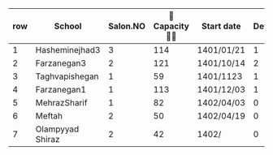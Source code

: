 row | School | Salon.NO | 🧍Capacity🧍‍♂️ | Start date | Device | Device# in DB | MNGD | SMS 
--- | --- | --- | --- |--- |--- |--- |--- | ---
1 | Hasheminejhad3 | 3 | 114 | 1401/01/21 | 1 | 0 | - | Kavenegar 
2 | Farzanegan3 | 2 | 121 | 1401/10/14 | 2 | 3, 10 | 2 | Kavenegar 
3 | Taghvapishegan | 1 | 59 | 1401/1123 | 1 | - | 1 | Null 
4 | Farzanegan1 | 1 | 113 | 1401/12/03 | 1 | 5 | 1 | Kavenegar 
5 | MehrazSharif | 1 | 82 | 1402/04/03 | 0 | - | 0 | Payamresan
6 | Meftah | 2 | 50 | 1402/04/19 | 0 | - | 0 | Payamresan
7 | Olampyyad Shiraz | 2 | 42 | 1402/ | 0 | - | 0 | Payamresan
